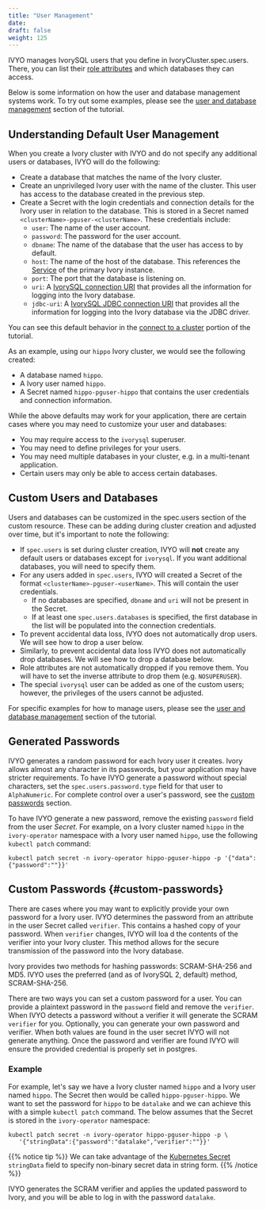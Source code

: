 ```yaml
---
title: "User Management"
date:
draft: false
weight: 125
---
```


IVYO manages IvorySQL users that you define in IvoryCluster.spec.users.
There, you can list their [role attributes](https://www.postgresql.org/docs/current/role-attributes.html) and which databases they can access.

Below is some information on how the user and database management systems work. To try out some examples, please see the [user and database management](https://github.com/IvorySQL/ivory-operator/blob/master/docs/content/tutorial/user-management.md) section of the tutorial.

## Understanding Default User Management

When you create a Ivory cluster with IVYO and do not specify any additional users or databases, IVYO will do the following:

- Create a database that matches the name of the Ivory cluster.
- Create an unprivileged Ivory user with the name of the cluster. This user has access to the database created in the previous step.
- Create a Secret with the login credentials and connection details for the Ivory user in relation to the database. This is stored in a Secret named `<clusterName>-pguser-<clusterName>`. These credentials include:
  - `user`: The name of the user account.
  - `password`: The password for the user account.
  - `dbname`: The name of the database that the user has access to by default.
  - `host`: The name of the host of the database.
    This references the [Service](https://kubernetes.io/docs/concepts/services-networking/service/) of the primary Ivory instance.
  - `port`: The port that the database is listening on.
  - `uri`: A [IvorySQL connection URI](https://www.postgresql.org/docs/current/libpq-connect.html#LIBPQ-CONNSTRING)
    that provides all the information for logging into the Ivory database.
  - `jdbc-uri`: A [IvorySQL JDBC connection URI](https://jdbc.postgresql.org/documentation/use/)
    that provides all the information for logging into the Ivory database via the JDBC driver.

You can see this default behavior in the [connect to a cluster](https://github.com/IvorySQL/ivory-operator/blob/master/docs/content/tutorial/connect-cluster.md) portion of the tutorial.

As an example, using our `hippo` Ivory cluster, we would see the following created:

- A database named `hippo`.
- A Ivory user named `hippo`.
- A Secret named `hippo-pguser-hippo` that contains the user credentials and connection information.

While the above defaults may work for your application, there are certain cases where you may need to customize your user and databases:

- You may require access to the `ivorysql` superuser.
- You may need to define privileges for your users.
- You may need multiple databases in your cluster, e.g. in a multi-tenant application.
- Certain users may only be able to access certain databases.

## Custom Users and Databases

Users and databases can be customized in the spec.users section of the custom resource. These can be adding during cluster creation and adjusted over time, but it's important to note the following:

- If `spec.users` is set during cluster creation, IVYO will **not** create any default users or databases except for `ivorysql`. If you want additional databases, you will need to specify them.
- For any users added in `spec.users`, IVYO will created a Secret of the format `<clusterName>-pguser-<userName>`. This will contain the user credentials.
  - If no databases are specified, `dbname` and `uri` will not be present in the Secret.
  - If at least one `spec.users.databases` is specified, the first database in the list will be populated into the connection credentials.
- To prevent accidental data loss, IVYO does not automatically drop users. We will see how to drop a user below.
- Similarly, to prevent accidental data loss IVYO does not automatically drop databases. We will see how to drop a database below.
- Role attributes are not automatically dropped if you remove them. You will have to set the inverse attribute to drop them (e.g. `NOSUPERUSER`).
- The special `ivorysql` user can be added as one of the custom users; however, the privileges of the users cannot be adjusted.

For specific examples for how to manage users, please see the [user and database management](https://github.com/IvorySQL/ivory-operator/blob/master/docs/content/tutorial/user-management.md) section of the tutorial.

## Generated Passwords

IVYO generates a random password for each Ivory user it creates. Ivory allows almost any character
in its passwords, but your application may have stricter requirements. To have IVYO generate a password
without special characters, set the `spec.users.password.type` field for that user to `AlphaNumeric`.
For complete control over a user's password, see the [custom passwords](#custom-passwords) section.

To have IVYO generate a new password, remove the existing `password` field from the user _Secret_.
For example, on a Ivory cluster named `hippo` in the `ivory-operator` namespace with
a Ivory user named `hippo`, use the following `kubectl patch` command:

```shell
kubectl patch secret -n ivory-operator hippo-pguser-hippo -p '{"data":{"password":""}}'
```

## Custom Passwords {#custom-passwords}

There are cases where you may want to explicitly provide your own password for a Ivory user.
IVYO determines the password from an attribute in the user Secret called `verifier`. This contains
a hashed copy of your password. When `verifier` changes, IVYO will loa d the contents of the verifier
into your Ivory cluster. This method allows for the secure transmission of the password into the
Ivory database.

Ivory provides two methods for hashing passwords: SCRAM-SHA-256 and MD5.
IVYO uses the preferred (and as of IvorySQL 2, default) method, SCRAM-SHA-256.

There are two ways you can set a custom password for a user. You can provide a plaintext password
in the `password` field and remove the `verifier`. When IVYO detects a password without a verifier
it will generate the SCRAM `verifier` for you. Optionally, you can generate your own password and
verifier. When both values are found in the user secret IVYO will not generate anything. Once the
password and verifier are found IVYO will ensure the provided credential is properly set in postgres.

### Example

For example, let's say we have a Ivory cluster named `hippo` and a Ivory user named `hippo`.
The Secret then would be called `hippo-pguser-hippo`. We want to set the password for `hippo` to
be `datalake` and we can achieve this with a simple `kubectl patch` command. The below assumes that
the Secret is stored in the `ivory-operator` namespace:

```shell
kubectl patch secret -n ivory-operator hippo-pguser-hippo -p \
   '{"stringData":{"password":"datalake","verifier":""}}'
```

{{% notice tip %}}
We can take advantage of the [Kubernetes Secret](https://kubernetes.io/docs/reference/kubernetes-api/config-and-storage-resources/secret-v1/#Secret)
`stringData` field to specify non-binary secret data in string form.
{{% /notice %}}

IVYO generates the SCRAM verifier and applies the updated password to Ivory, and you will be
able to log in with the password `datalake`.
